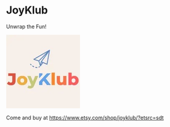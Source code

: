 # JoyKlub
Unwrap the Fun!

![alt text](image.png)

Come and buy at https://www.etsy.com/shop/joyklub/?etsrc=sdt